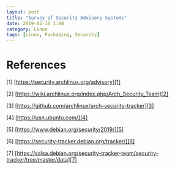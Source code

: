 ```yaml
---
layout: post
title: "Survey of Security Advisory Systems"
date: 2019-02-16 1:00
category: Linux
tags: [Linux, Packaging, Security]
---
```


[1]: https://security.archlinux.org/advisory

[2]: https://wiki.archlinux.org/index.php/Arch_Security_Team

[3]: https://github.com/archlinux/arch-security-tracker

[4]: https://usn.ubuntu.com/

[5]: https://www.debian.org/security/2019/

[6]: https://security-tracker.debian.org/tracker/

[7]: https://salsa.debian.org/security-tracker-team/security-tracker/tree/master/data

# References

\[1\] [https://security.archlinux.org/advisory][1]

\[2\] [https://wiki.archlinux.org/index.php/Arch_Security_Team][2]

\[3\] [https://github.com/archlinux/arch-security-tracker][3]

\[4\] [https://usn.ubuntu.com/][4]

\[5\] [https://www.debian.org/security/2019/][5]

\[6\] [https://security-tracker.debian.org/tracker/][6]

\[7\] [https://salsa.debian.org/security-tracker-team/security-tracker/tree/master/data][7]
